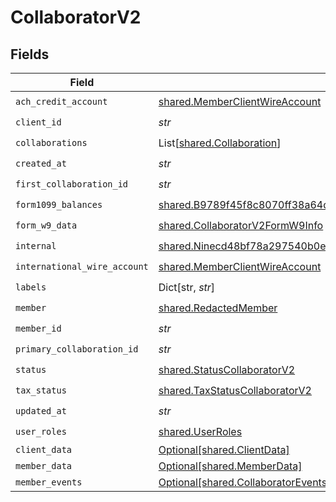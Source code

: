 # CollaboratorV2


## Fields

| Field                                                                                                                                                                    | Type                                                                                                                                                                     | Required                                                                                                                                                                 | Description                                                                                                                                                              |
| ------------------------------------------------------------------------------------------------------------------------------------------------------------------------ | ------------------------------------------------------------------------------------------------------------------------------------------------------------------------ | ------------------------------------------------------------------------------------------------------------------------------------------------------------------------ | ------------------------------------------------------------------------------------------------------------------------------------------------------------------------ |
| `ach_credit_account`                                                                                                                                                     | [shared.MemberClientWireAccount](../../models/shared/memberclientwireaccount.md)                                                                                         | :heavy_check_mark:                                                                                                                                                       | N/A                                                                                                                                                                      |
| `client_id`                                                                                                                                                              | *str*                                                                                                                                                                    | :heavy_check_mark:                                                                                                                                                       | N/A                                                                                                                                                                      |
| `collaborations`                                                                                                                                                         | List[[shared.Collaboration](../../models/shared/collaboration.md)]                                                                                                       | :heavy_check_mark:                                                                                                                                                       | N/A                                                                                                                                                                      |
| `created_at`                                                                                                                                                             | *str*                                                                                                                                                                    | :heavy_check_mark:                                                                                                                                                       | N/A                                                                                                                                                                      |
| `first_collaboration_id`                                                                                                                                                 | *str*                                                                                                                                                                    | :heavy_check_mark:                                                                                                                                                       | N/A                                                                                                                                                                      |
| `form1099_balances`                                                                                                                                                      | [shared.B9789f45f8c8070ff38a64d80c2e4a8732ddaf329e46546474400d26f84c0f1c](../../models/shared/b9789f45f8c8070ff38a64d80c2e4a8732ddaf329e46546474400d26f84c0f1c.md)       | :heavy_check_mark:                                                                                                                                                       | N/A                                                                                                                                                                      |
| `form_w9_data`                                                                                                                                                           | [shared.CollaboratorV2FormW9Info](../../models/shared/collaboratorv2formw9info.md)                                                                                       | :heavy_check_mark:                                                                                                                                                       | N/A                                                                                                                                                                      |
| `internal`                                                                                                                                                               | [shared.Ninecd48bf78a297540b0ec6f45365beb8d6ce0ee88e6d244115ad226e6701011a3](../../models/shared/ninecd48bf78a297540b0ec6f45365beb8d6ce0ee88e6d244115ad226e6701011a3.md) | :heavy_check_mark:                                                                                                                                                       | N/A                                                                                                                                                                      |
| `international_wire_account`                                                                                                                                             | [shared.MemberClientWireAccount](../../models/shared/memberclientwireaccount.md)                                                                                         | :heavy_check_mark:                                                                                                                                                       | N/A                                                                                                                                                                      |
| `labels`                                                                                                                                                                 | Dict[str, *str*]                                                                                                                                                         | :heavy_check_mark:                                                                                                                                                       | N/A                                                                                                                                                                      |
| `member`                                                                                                                                                                 | [shared.RedactedMember](../../models/shared/redactedmember.md)                                                                                                           | :heavy_check_mark:                                                                                                                                                       | N/A                                                                                                                                                                      |
| `member_id`                                                                                                                                                              | *str*                                                                                                                                                                    | :heavy_check_mark:                                                                                                                                                       | N/A                                                                                                                                                                      |
| `primary_collaboration_id`                                                                                                                                               | *str*                                                                                                                                                                    | :heavy_check_mark:                                                                                                                                                       | N/A                                                                                                                                                                      |
| `status`                                                                                                                                                                 | [shared.StatusCollaboratorV2](../../models/shared/statuscollaboratorv2.md)                                                                                               | :heavy_check_mark:                                                                                                                                                       | N/A                                                                                                                                                                      |
| `tax_status`                                                                                                                                                             | [shared.TaxStatusCollaboratorV2](../../models/shared/taxstatuscollaboratorv2.md)                                                                                         | :heavy_check_mark:                                                                                                                                                       | N/A                                                                                                                                                                      |
| `updated_at`                                                                                                                                                             | *str*                                                                                                                                                                    | :heavy_check_mark:                                                                                                                                                       | N/A                                                                                                                                                                      |
| `user_roles`                                                                                                                                                             | [shared.UserRoles](../../models/shared/userroles.md)                                                                                                                     | :heavy_check_mark:                                                                                                                                                       | N/A                                                                                                                                                                      |
| `client_data`                                                                                                                                                            | [Optional[shared.ClientData]](../../models/shared/clientdata.md)                                                                                                         | :heavy_minus_sign:                                                                                                                                                       | N/A                                                                                                                                                                      |
| `member_data`                                                                                                                                                            | [Optional[shared.MemberData]](../../models/shared/memberdata.md)                                                                                                         | :heavy_minus_sign:                                                                                                                                                       | N/A                                                                                                                                                                      |
| `member_events`                                                                                                                                                          | [Optional[shared.CollaboratorEvents]](../../models/shared/collaboratorevents.md)                                                                                         | :heavy_minus_sign:                                                                                                                                                       | N/A                                                                                                                                                                      |